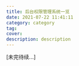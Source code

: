 ```yaml
---
title: 后台权限管理系统一览
date: 2021-07-22 11:41:11
category: category
tag:
cover:
description: description
---
```


[未完待续...]